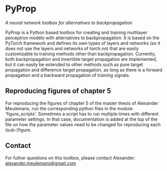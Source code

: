 # PyProp
*A neural network toolbox for alternatives to backpropagation*

PyProp is a Python based toolbox for creating and training multilayer perceptron models with alternatives to backpropagation. It is based on the PyTorch framework and defines its own types of layers and networks (so it does not use the layers and networks of torch.nn) that are easily customizable to training methods other than backpropagation. Currently, both backpropagation and invertible target propagation are implemented, but it can easily be extended to other methods such as pure target propagation and difference target propagation, as long as there is a forward propagation and a backward propagation of training signals.

## Reproducing figures of chapter 5
For reproducing the figures of chapter 5 of the master thesis of Alexander Meulemans, run the corresponding python files in the module 'figure_scripts'. Sometimes a script has to run multiple times with different parameter settings. In that case, documentation is added at the top of the file on how the parameter values need to be changed for reproducing each (sub-)figure.

## Contact
For futher questions on this toolbox, please contact Alexander: alexander.meulemans@gmail.com